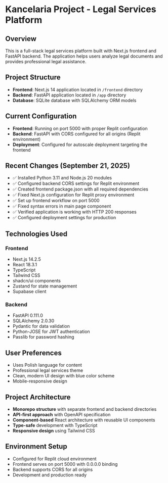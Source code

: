 # Kancelaria Project - Legal Services Platform

## Overview
This is a full-stack legal services platform built with Next.js frontend and FastAPI backend. The application helps users analyze legal documents and provides professional legal assistance.

## Project Structure
- **Frontend**: Next.js 14 application located in `/frontend` directory
- **Backend**: FastAPI application located in `/app` directory
- **Database**: SQLite database with SQLAlchemy ORM models

## Current Configuration
- **Frontend**: Running on port 5000 with proper Replit configuration
- **Backend**: FastAPI with CORS configured for all origins (Replit environment)
- **Deployment**: Configured for autoscale deployment targeting the frontend

## Recent Changes (September 21, 2025)
- ✅ Installed Python 3.11 and Node.js 20 modules
- ✅ Configured backend CORS settings for Replit environment
- ✅ Created frontend package.json with all required dependencies
- ✅ Fixed Next.js configuration for Replit proxy environment
- ✅ Set up frontend workflow on port 5000
- ✅ Fixed syntax errors in main page component
- ✅ Verified application is working with HTTP 200 responses
- ✅ Configured deployment settings for production

## Technologies Used
### Frontend
- Next.js 14.2.5
- React 18.3.1
- TypeScript
- Tailwind CSS
- shadcn/ui components
- Zustand for state management
- Supabase client

### Backend
- FastAPI 0.111.0
- SQLAlchemy 2.0.30
- Pydantic for data validation
- Python-JOSE for JWT authentication
- Passlib for password hashing

## User Preferences
- Uses Polish language for content
- Professional legal services theme
- Clean, modern UI design with blue color scheme
- Mobile-responsive design

## Project Architecture
- **Monorepo structure** with separate frontend and backend directories
- **API-first approach** with OpenAPI specification
- **Component-based** React architecture with reusable UI components
- **Type-safe** development with TypeScript
- **Responsive design** using Tailwind CSS

## Environment Setup
- Configured for Replit cloud environment
- Frontend serves on port 5000 with 0.0.0.0 binding
- Backend supports CORS for all origins
- Development and production ready